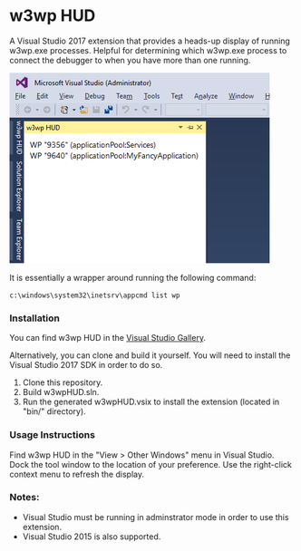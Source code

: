 # w3wp HUD
A Visual Studio 2017 extension that provides a heads-up display of running w3wp.exe processes. Helpful for determining which w3wp.exe process to connect the debugger to when you have more than one running.

![alt text](w3wpHUDpreview.png "w3wpHUD screenshot")

It is essentially a wrapper around running the following command:
```
c:\windows\system32\inetsrv\appcmd list wp
```
### Installation

You can find w3wp HUD in the [Visual Studio Gallery](https://visualstudiogallery.msdn.microsoft.com/f6b20277-984e-4c4b-a3ac-f1713f2437cd).

Alternatively, you can clone and build it yourself. You will need to install the Visual Studio 2017 SDK in order to do so. 

1. Clone this repository.
2. Build w3wpHUD.sln.
2. Run the generated w3wpHUD.vsix to install the extension (located in "bin/" directory).

### Usage Instructions

Find w3wp HUD in the "View > Other Windows" menu in Visual Studio. Dock the tool window to the location of your preference. Use the right-click context menu to refresh the display.

### Notes:
* Visual Studio must be running in adminstrator mode in order to use this extension.
* Visual Studio 2015 is also supported.
